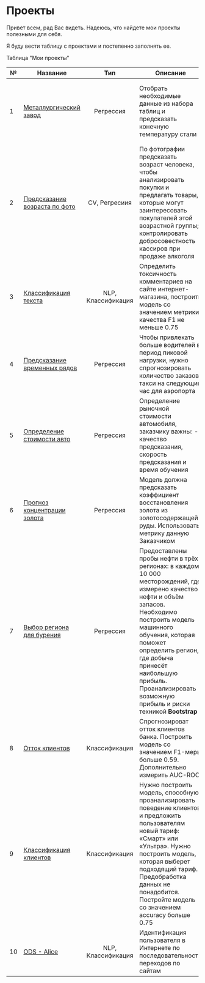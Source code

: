 # Проекты
Привет всем, рад Вас видеть. Надеюсь, что найдете мои проекты полезными для себя.

Я буду вести таблицу с проектами и постепенно заполнять ее.

Таблица "Мои проекты"

<table>
<thead>
  <tr>
    <th>№</th>
    <th>Название</th>
    <th>Тип</th>
    <th>Описание</th>
    <th>Примечание</th>
  </tr>
</thead>
<tbody>
  <tr>
    <td rowspan="2">1</td>
    <td rowspan="2"><a href="1/" target="_blank" rel="noopener noreferrer">Металлургический завод</a><br></td>
    <td rowspan="2"><p align="center">Регрессия</p></td>
    <td rowspan="2">Отобрать необходимые данные из набора таблиц и предсказать конечную температуру стали</td>
    <td><b>LinearRegression, RandomForest, Catboost, Optuna</b></td>
  </tr>
  <tr>
    <td>EDA, нужно было выделить признаки из разных таблиц по определенному интервалу времени</td>
  </tr>
  <tr>
    <td rowspan="2">2</td>
    <td rowspan="2"><a href="2/" target="_blank" rel="noopener noreferrer">Предсказание возраста по фото</a></td>
    <td rowspan="2"><p align="center">CV, Регресиия</p></td>
    <td rowspan="2">По фотографии предсказать возраст человека, чтобы анализировать покупки и предлагать товары, которые могут заинтересовать покупателей этой возрастной группы; контролировать добросовестность кассиров при продаже алкоголя</td>
    <td><b>ResNet50, Keras</b></td>
  </tr>
  <tr>
    <td>Первый CV проект</td>
  </tr>
  <tr>
    <td rowspan="2">3</td>
    <td rowspan="2"><a href="3/" target="_blank" rel="noopener noreferrer">Классификация текста</a><br></td>
    <td rowspan="2"><p align="center">NLP, Классификация</p></td>
    <td rowspan="2">Определить токсичность комментариев на сайте интернет-магазина, построить модель со значением метрики качества F1 не меньше 0.75</td>
    <td><b>Logistic Regression, Catboost, TF-IDF, BERT</b></td>
  </tr>
  <tr>
    <td>Рассмотрены два варианта решения</td>
  </tr>
  <tr>
    <td rowspan="2">4</td>
    <td rowspan="2"><a href="4/" target="_blank" rel="noopener noreferrer">Предсказание временных рядов</a><br></td>
    <td rowspan="2"><p align="center">Регрессия</p></td>
    <td rowspan="2">Чтобы привлекать больше водителей в период пиковой нагрузки, нужно спрогнозировать количество заказов такси на следующий час для аэропорта</td>
    <td><b>TimeSeriesSplit, RandomForest, Catboost, GridSearchCV</b></td>
  </tr>
  <tr>
    <td>Множество графиков</td>
  </tr>
  <tr>
    <td rowspan="2">5</td>
    <td rowspan="2"><a href="5/" target="_blank" rel="noopener noreferrer">Определение стоимости авто</a><br></td>
    <td rowspan="2"><p align="center">Регрессия</p></td>
    <td rowspan="2">Определение рыночной стоимости автомобиля, заказчику важны: - качество предсказания, скорость предсказания и время обучения</td>
    <td><b>Linear Regression, RandomForest, Catboost, LGB, GridSearchCV</b></td>
  </tr>
  <tr>
    <td>Сравнение моделей по времени</td>
  </tr>
  <tr>
    <td rowspan="2">6</td>
    <td rowspan="2"><a href="6/" target="_blank" rel="noopener noreferrer">Прогноз концентрации золота</a><br></td>
    <td rowspan="2"><p align="center">Регрессия</p></td>
    <td rowspan="2">Модель должна предсказать коэффициент восстановления золота из золотосодержащей руды. Использовать метрику данную Заказчиком</td>
    <td><b>Linear Regression, Catboost, Custom metric</b></td>
  </tr>
  <tr>
    <td>EDA, множество граффиков</td>
  </tr>
  <tr>
    <td rowspan="2">7</td>
    <td rowspan="2"><a href="7/" target="_blank" rel="noopener noreferrer">Выбор региона для бурения</a><br></td>
    <td rowspan="2"><p align="center">Регрессия</p></td>
    <td rowspan="2">Предоставлены пробы нефти в трёх регионах: в каждом 10 000 месторождений, где измерено качество нефти и объём запасов. Необходимо построить модель машинного обучения, которая поможет определить регион, где добыча принесёт наибольшую прибыль. Проанализировать возможную прибыль и риски техникой <b>Bootstrap</b></td>
    <td><b>Linear Regression, Mathplotlib</b></td>
  </tr>
  <tr>
    <td>Bootstrap</td>
  </tr>
  <tr>
    <td rowspan="2">8</td>
    <td rowspan="2"><a href="8/" target="_blank" rel="noopener noreferrer">Отток клиентов</a><br></td>
    <td rowspan="2"><p align="center">Классификация</p></td>
    <td rowspan="2">Спрогнозироват отток клиентов банка. Построить модель со значением F1-меры больше 0.59. Дополнительно измерить AUC-ROC</td>
    <td><b>RandForest, SVC, Catboost, F-1, ROC-AUC, Mathplotlib</b></td>
  </tr>
  <tr>
    <td>Kaggle, несбалансированный датасет</td>
  </tr>
  <tr>
    <td rowspan="2">9</td>
    <td rowspan="2"><a href="9/" target="_blank" rel="noopener noreferrer">Классификация клиентов</a><br></td>
    <td rowspan="2"><p align="center">Классификация</p></td>
    <td rowspan="2">Нужно построить модель, способную проанализировать поведение клиентов и предложить пользователям новый тариф: «Смарт» или «Ультра». Нужно построить модель, которая выберет подходящий тариф. Предобработка данных не понадобится. Постройте модель со значением accuracy больше 0.75</td>
    <td><b>Logistic Regression, RandForest, SVC, GaussianNB, Mathplotlib</b></td>
  </tr>
  <tr>
    <td>Одна из первых работ по ML</td>
  </tr>
  <tr>
    <td rowspan="2">10</td>
    <td rowspan="2"><a href="Competitions/ods_alice/" target="_blank" rel="noopener noreferrer">ODS - Alice</a><br></td>
    <td rowspan="2"><p align="center">NLP, Классификация</p></td>
    <td rowspan="2">Идентификация пользователя в Интернете по последовательности переходов по сайтам</td>
    <td><b>Logistic Regression, Catboost, TF-IDF, BERT</b></td>
  </tr>
  <tr>
    <td>Место 108/240, Генерация признаков</td>
  </tr>
</tbody>
</table>
